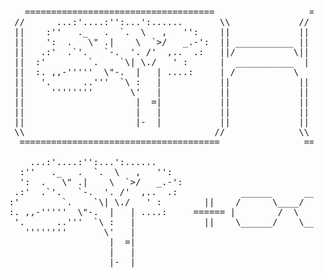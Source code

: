 <pre>

     ====================================                  =====================================
   //      ...:'....:'':...':......       \\             //                                     \\
   ||    :''   ._   .  `.  \   ,   '':    ||             ||       A                             ||
   ||    ':  .   \" .|    \  `>/   _.-':  || ___________ ||         R                           ||
   ||   .:'  .`'.   `-.  '. /'  ,..  .:   ||/           \||           B                         ||
   ||  :'        `.    `\| \./   ' :      |  ___________  |             O                       ||
   ||  :. ,,-'''''  \"-.  |   | ....:     | /           \                 V                     ||
   ||   '.      ..'''  `\ :   |           ||             ||                 I                   ||
   ||     ''''''''       \'   |           ||             ||                   Z                 ||
   ||                     |  =|           ||             ||                                     ||
   ||                     |   |           ||             ||                                     ||
   ||                     |-  |           ||             ||                                     ||
   \\                                    //              \\                                    //
    ======================================                ======================================

      ...:'....:'':...':......
    :''   ._   .  `.  \   ,   '':
    ':  .   \" .|    \  `>/   _.-':                                      A
   .:'  .`'.   `-.  '. /'  ,..  .:            ______      _____          R
  :'        `.    `\| \./   ' :        ||    /      \____/     \   ===   B
  :. ,,-'''''  \"-.  |   | ....:     ====== |        /  \       |        O
   '.      ..'''  `\ :   |             ||    \______/    \_____/   ===   V
     ''''''''       \'   |                                               I
                     |  =|                                               Z
                     |   |
                     |-  |

</pre>